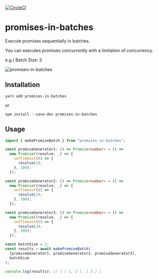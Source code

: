[![CircleCI](https://circleci.com/gh/morishin/promises-in-batches.svg?style=svg)](https://circleci.com/gh/morishin/promises-in-batches)

# promises-in-batches

Execute promises sequentially in batches.

You can executes promises concurrently with a limitation of concurrency.

e.g.) Batch Size: 3

![promises-in-batches](https://user-images.githubusercontent.com/1413408/52653624-a7689f80-2f33-11e9-91cf-4064f9a3974b.png)

## Installation

```shell
yarn add promises-in-batches
```

or

```shell
npm install --save-dev promises-in-batches
```

## Usage

```typescript
import { makePromiseBatch } from "promises-in-batches";

const promiseGenerator1: () => Promise<number> = () =>
  new Promise((resolve, _) => {
    setTimeout(() => {
      resolve(1);
    }, 100);
  });

const promiseGenerator2: () => Promise<number> = () =>
  new Promise((resolve, _) => {
    setTimeout(() => {
      resolve(2);
    }, 300);
  });

const promiseGenerator3: () => Promise<number> = () =>
  new Promise((resolve, _) => {
    setTimeout(() => {
      resolve(3);
    }, 200);
  });

const batchSize = 2;
const results = await makePromiseBatch(
  [promiseGenerator1, promiseGenerator2, promiseGenerator3],
  batchSize
);

console.log(results); // [ [ 1, 2 ], [ 3 ] ]
```